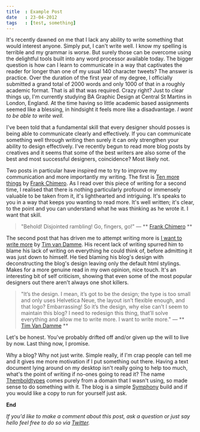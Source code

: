 ```yaml
---
title  : Example Post
date   : 23-04-2012
tags   : [test, something]
---
```


It's recently dawned on me that I lack any ability to write something that would interest anyone. Simply put, I can't write well. I know my spelling is terrible and my grammar is worse. But surely those can be overcome using the delightful tools built into any word processor available today. The bigger question is how can I learn to communicate in a way that captivates the reader for longer than one of my usual 140 character tweets? The answer is practice.
Over the duration of the first year of my degree, I officially submitted a grand total of 2000 words and only 1000 of that in a roughly academic format. That is all that was required. Crazy right? Just to clear things up, I'm currently studying BA Graphic Design at Central St Martins in London, England. At the time having so little academic based assignments seemed like a blessing, in hindsight it feels more like a disadvantage. *I want to be able to write well.*

I've been told that a fundamental skill that every designer should posses is being able to communicate clearly and effectively. If you can communicate something well through writing then surely it can only strengthen your ability to design effectively. I've recently begun to read more blog posts by creatives and it seems that some of the best writers are also some of the best and most successful designers, coincidence? Most likely not.

Two posts in particular have inspired me to try to improve my communication and more importantly my writing. The first is [Ten more things](http://blog.frankchimero.com/post/6358013062/ten-more-things) by [Frank Chimero](http://frankchimero.com). As I read over this piece of writing for a second time, I realised that there is nothing particularly profound or immensely valuable to be taken from it, it's lighthearted and intriguing. It's speaks to you in a way that keeps you wanting to read more. It's well written; it's clear, to the point and you can understand what he was thinking as he wrote it. I want that skill.

> "Behold! Disjointed rambling! Go, fingers, go!"
> — ** [Frank Chimero](http://blog.frankchimero.com/post/6358013062/ten-more-things) **

The second post that has driven me to attempt writing more is [I want to write more](http://maxvoltar.com/archive/i-want-to-write-more) by [Tim van Damme](http://timvandamme.com/). His recent lack of writing spurred him to blame his lack of writing on everything he could think of, before admitting it was just down to himself. He tied blaming his blog's design with deconstructing the blog's design leaving only the default html stylings. Makes for a more genuine read in my own opinion, nice touch. It's an interesting bit of self criticism, showing that even some of the most popular designers out there aren't always one shot killers.

> "It’s the design. I mean, it’s got to be the design; the type is too small and only uses Helvetica Neue, the layout isn’t flexible enough, and that logo? Embarrassing! So it’s the design, why else can’t I seem to maintain this blog? I need to redesign this thing, that’ll solve everything and allow me to write more. I want to write more."
> — ** [Tim Van Damme](http://maxvoltar.com/archive/i-want-to-write-more) **

Let's be honest. You've probably drifted off and/or given up the will to live by now. Last thing now, I promise.

Why a blog? Why not just write. Simple really, if I'm crap people can tell me and it gives me more motivation if I put something out there. Having a text document lying around on my desktop isn't really going to help too much, what's the point of writing if no-ones going to read it? The name  [Themboldtypes](http://themboldtypes.com) comes purely from a domain that I wasn't using, so made sense to do something with it. The blog is a simple [Symphony](http://symphony-cms.com) build and if you would like a copy to run for yourself just ask.

**End**

*If you'd like to make a comment about this post, ask a question or just say hello feel free to do so via [Twitter](http://twitter.com/yoamomonstruos).*